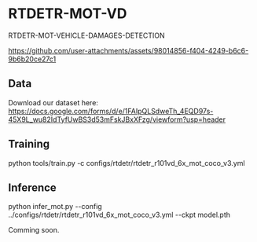 # RTDETR-MOT-VD
RTDETR-MOT-VEHICLE-DAMAGES-DETECTION


https://github.com/user-attachments/assets/98014856-f404-4249-b6c6-9b6b20ce27c1


## Data
Download our dataset here: https://docs.google.com/forms/d/e/1FAIpQLSdweTh_4EQD97s-45X9L_wu82IdTyfUwBS3d53mFskJBxXFzg/viewform?usp=header

## Training

python tools/train.py -c configs/rtdetr/rtdetr_r101vd_6x_mot_coco_v3.yml

## Inference

python infer_mot.py --config ../configs/rtdetr/rtdetr_r101vd_6x_mot_coco_v3.yml --ckpt model.pth

Comming soon.

